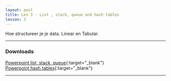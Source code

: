 ```yaml
---
layout: post
title: Les 3 - List , stack, queue and hash tables
lesson: 3
---
```


Hoe structureer je je data. Linear en Tabular.

***

### Downloads

[Powerpoint list, stack, queue](https://drive.google.com/file/d/1ILSYnvrUza5OT9Gj267yFuJvnEFsLtLI/view?usp=sharing){:target="_blank"}  
[Powerpoint hash tables](https://drive.google.com/file/d/1ozJLM_hfVRvO7GlIFi5GO5OVSgoIA72X/view?usp=sharing){:target="_blank"}

***